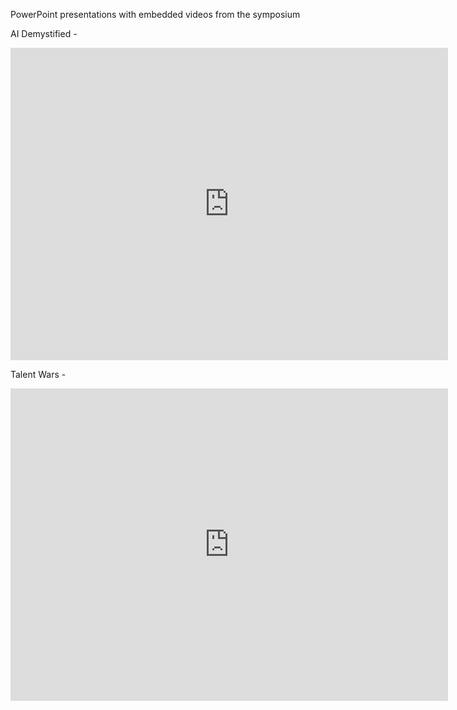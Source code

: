 PowerPoint presentations with embedded videos from the symposium 

AI Demystified - 
<iframe src="https://onedrive.live.com/embed?cid=2D07F5043DA09852&resid=2D07F5043DA09852%2186319&authkey=AHBKUYe0zJgvx-Y&em=2" width="700" height="500" frameborder="0" scrolling="no"></iframe>

Talent Wars - 
<iframe src="https://onedrive.live.com/embed?cid=2D07F5043DA09852&resid=2D07F5043DA09852%2186320&authkey=AFaBGtWSp6R0HJw&em=2" width="700" height="500" frameborder="0" scrolling="no"></iframe>
